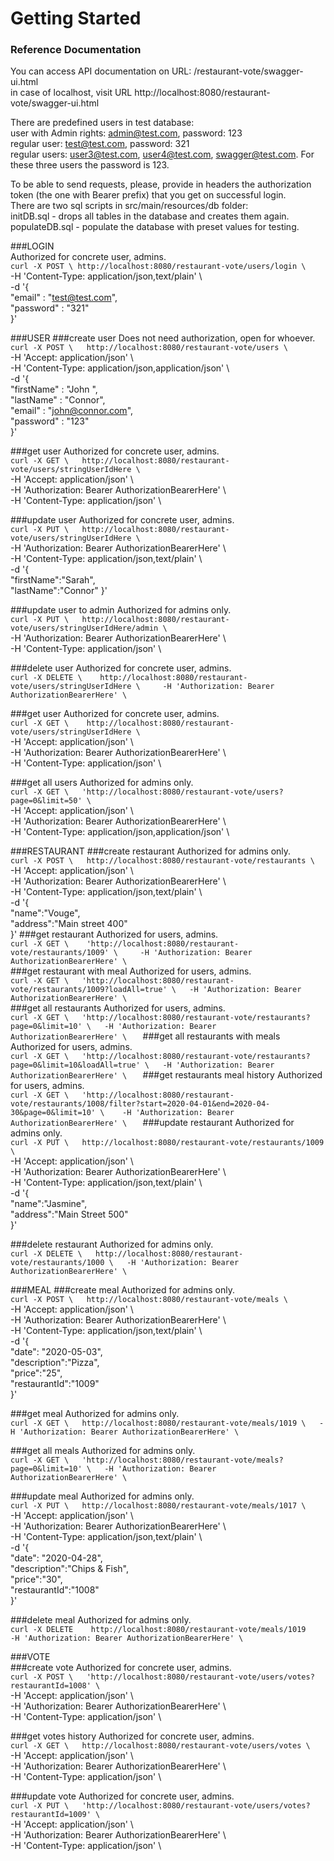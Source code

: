 # Getting Started

### Reference Documentation
You can access API documentation on URL:   /restaurant-vote/swagger-ui.html   
in case of localhost, visit URL   http://localhost:8080/restaurant-vote/swagger-ui.html  

There are predefined users in test database:  
user with Admin rights: admin@test.com, password: 123  
regular user: test@test.com, password: 321  
regular users: user3@test.com, user4@test.com, swagger@test.com. For these three users the password is 123.   

To be able to send requests, please, provide in headers the authorization token (the one with Bearer prefix) that you get on successful login.   
There are two sql scripts in src/main/resources/db folder:  
initDB.sql - drops all tables in the database and creates them again.  
populateDB.sql - populate the database with preset values for testing.  
  
    
###LOGIN  
Authorized for concrete user, admins.  
`curl -X POST \
  http://localhost:8080/restaurant-vote/users/login \`  
  -H 'Content-Type: application/json,text/plain' \  
    -d '{  
  	"email"		: "test@test.com",  
  	"password"  : "321"  
  }'
  
  
###USER
###create user
Does not need authorization, open for whoever.  
`curl -X POST \  
    http://localhost:8080/restaurant-vote/users \`  
      -H 'Accept: application/json' \    
       -H 'Content-Type: application/json,application/json' \    
       -d '{    
     	"firstName" : "John ",  
     	"lastName"  : "Connor",  
     	"email"		: "john@connor.com",  
     	"password"  : "123"  
         }'  

###get user
Authorized for concrete user, admins.  
`curl -X GET \  
  http://localhost:8080/restaurant-vote/users/stringUserIdHere \  `  
   -H 'Accept: application/json' \  
   -H 'Authorization: Bearer AuthorizationBearerHere' \  
   -H 'Content-Type: application/json' \
  
###update user
Authorized for concrete user, admins.  
`curl -X PUT \  
  http://localhost:8080/restaurant-vote/users/stringUserIdHere \  `  
    -H 'Authorization: Bearer AuthorizationBearerHere' \  
    -H 'Content-Type: application/json,text/plain' \  
    -d '{  
  	"firstName":"Sarah",  
  	"lastName":"Connor" 
  	 }' 

###update user to admin
Authorized for admins only.  
`curl -X PUT \  
    http://localhost:8080/restaurant-vote/users/stringUserIdHere/admin \`  
         -H 'Authorization: Bearer AuthorizationBearerHere' \    
        -H 'Content-Type: application/json' \     
   
###delete user
Authorized for concrete user, admins.  
`curl -X DELETE \   
   http://localhost:8080/restaurant-vote/users/stringUserIdHere \    
   -H 'Authorization: Bearer AuthorizationBearerHere' \ 
   `   
  
###get user
Authorized for concrete user, admins.  
`curl -X GET \   
   http://localhost:8080/restaurant-vote/users/stringUserIdHere \`  
      -H 'Accept: application/json' \  
      -H 'Authorization: Bearer AuthorizationBearerHere' \  
      -H 'Content-Type: application/json' \  
   
###get all users
Authorized for admins only.  
`curl -X GET \  
   'http://localhost:8080/restaurant-vote/users?page=0&limit=50' \`  
   -H 'Accept: application/json' \  
      -H 'Authorization: Bearer AuthorizationBearerHere' \  
      -H 'Content-Type: application/json,application/json' \    
    
###RESTAURANT
###create restaurant
Authorized for admins only.  
`curl -X POST \  
   http://localhost:8080/restaurant-vote/restaurants \`  
    -H 'Accept: application/json' \  
      -H 'Authorization: Bearer AuthorizationBearerHere' \  
      -H 'Content-Type: application/json,text/plain' \    
      -d '{  
    	"name":"Vouge",  
    	"address":"Main street 400"  
        }'
###get restaurant
Authorized for users, admins.  
`curl -X GET \   
   'http://localhost:8080/restaurant-vote/restaurants/1009' \    
   -H 'Authorization: Bearer AuthorizationBearerHere' \  
   `    
###get restaurant with meal
Authorized for users, admins.  
`curl -X GET \  
   'http://localhost:8080/restaurant-vote/restaurants/1009?loadAll=true' \  
   -H 'Authorization: Bearer AuthorizationBearerHere' \  
   `    
###get all restaurants
Authorized for users, admins.  
`curl -X GET \  
   'http://localhost:8080/restaurant-vote/restaurants?page=0&limit=10' \  
   -H 'Authorization: Bearer AuthorizationBearerHere' \  
`
###get all restaurants with meals 
Authorized for users, admins.  
`curl -X GET \  
   'http://localhost:8080/restaurant-vote/restaurants?page=0&limit=10&loadAll=true' \  
   -H 'Authorization: Bearer AuthorizationBearerHere' \  
   `
###get restaurants meal history
Authorized for users, admins.  
`curl -X GET \  
   'http://localhost:8080/restaurant-vote/restaurants/1008/filter?start=2020-04-01&end=2020-04-30&page=0&limit=10' \   
   -H 'Authorization: Bearer AuthorizationBearerHere' \  
   `
###update restaurant
Authorized for admins only.  
`curl -X PUT \  
   http://localhost:8080/restaurant-vote/restaurants/1009 \`    
    -H 'Accept: application/json' \  
      -H 'Authorization: Bearer AuthorizationBearerHere' \  
      -H 'Content-Type: application/json,text/plain' \  
      -d '{  
    	"name":"Jasmine",  
    	"address":"Main Street 500"  
    }'  
      
###delete restaurant
Authorized for admins only.  
`curl -X DELETE \  
   http://localhost:8080/restaurant-vote/restaurants/1000 \  
   -H 'Authorization: Bearer AuthorizationBearerHere' \  
   `
       
###MEAL
###create meal
Authorized for admins only.  
`curl -X POST \  
   http://localhost:8080/restaurant-vote/meals \  `  
   -H 'Accept: application/json' \  
   -H 'Authorization: Bearer AuthorizationBearerHere' \  
   -H 'Content-Type: application/json,text/plain' \  
   -d '{  
 	"date": "2020-05-03",  
 	"description":"Pizza",  
 	"price":"25",  
 	"restaurantId":"1009"  
 }'  

  
###get meal
Authorized for admins only.  
`curl -X GET \  
   http://localhost:8080/restaurant-vote/meals/1019 \  
   -H 'Authorization: Bearer AuthorizationBearerHere' \  
   `
  
###get all meals
Authorized for admins only.  
`curl -X GET \  
   'http://localhost:8080/restaurant-vote/meals?page=0&limit=10' \  
   -H 'Authorization: Bearer AuthorizationBearerHere' \  
   `
  
###update meal
Authorized for admins only.  
`curl -X PUT \  
   http://localhost:8080/restaurant-vote/meals/1017 \ `  
    -H 'Accept: application/json' \  
      -H 'Authorization: Bearer AuthorizationBearerHere' \  
      -H 'Content-Type: application/json,text/plain' \ <br /> 
      -d '{  
    	"date": "2020-04-28",  
    	"description":"Chips & Fish",  
    	"price":"30",  
    	"restaurantId":"1008"  
        }' 
  
###delete meal
Authorized for admins only.  
`curl -X DELETE   
http://localhost:8080/restaurant-vote/meals/1019   
-H 'Authorization: Bearer AuthorizationBearerHere' \  
   `  
      
###VOTE  
###create vote
Authorized for concrete user, admins.  
`curl -X POST \  
   'http://localhost:8080/restaurant-vote/users/votes?restaurantId=1008' \`  
   -H 'Accept: application/json' \  
      -H 'Authorization: Bearer AuthorizationBearerHere' \  
      -H 'Content-Type: application/json' \  
        
      
###get votes history
Authorized for concrete user, admins.  
`curl -X GET \  
   http://localhost:8080/restaurant-vote/users/votes \`  
   -H 'Accept: application/json' \  
      -H 'Authorization: Bearer AuthorizationBearerHere' \  
      -H 'Content-Type: application/json' \  
       
    
###update vote
Authorized for concrete user, admins.  
`curl -X PUT \  
   'http://localhost:8080/restaurant-vote/users/votes?restaurantId=1009' \`  
   -H 'Accept: application/json' \  
      -H 'Authorization: Bearer AuthorizationBearerHere' \  
      -H 'Content-Type: application/json' \  
        
